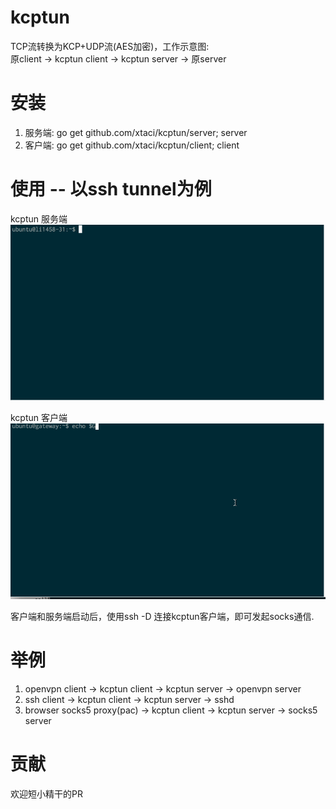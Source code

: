 # kcptun
TCP流转换为KCP+UDP流(AES加密)，工作示意图:        
原client -> kcptun client ->  kcptun server -> 原server

# 安装
1. 服务端: go get github.com/xtaci/kcptun/server;  server 
2. 客户端: go get github.com/xtaci/kcptun/client;  client

# 使用 -- 以ssh tunnel为例
kcptun 服务端          
![server](server.gif)      

kcptun 客户端             
![client](client.gif)      

客户端和服务端启动后，使用ssh -D 连接kcptun客户端，即可发起socks通信.

# 举例
1. openvpn client -> kcptun client -> kcptun server -> openvpn server
2. ssh client -> kcptun client -> kcptun server -> sshd
2. browser socks5 proxy(pac) -> kcptun client -> kcptun server -> socks5 server

# 贡献
欢迎短小精干的PR
